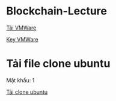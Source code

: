 # Blockchain-Lecture

[Tải VMWare](https://files.fm/f/r4tz7v2agg)

[Key VMWare](https://github.com/hegdepavankumar/VMware-Workstation-Pro-17-Licence-Keys)

# Tải file clone ubuntu
Mật khẩu: 1

[Tải clone ubuntu](https://files.fm/f/uv3pae7762)
